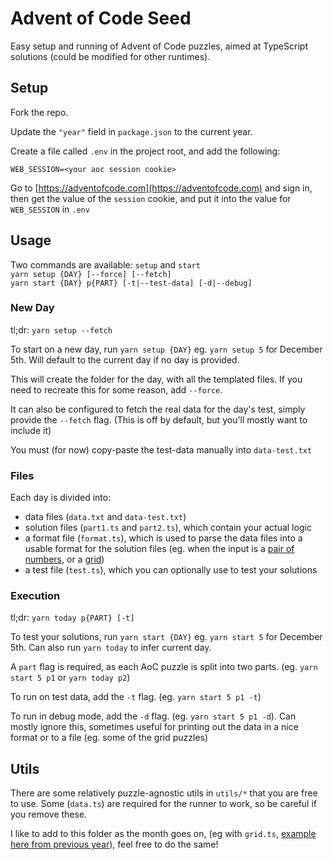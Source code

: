 # Advent of Code Seed

Easy setup and running of Advent of Code puzzles, aimed at TypeScript solutions (could be modified for other runtimes).

## Setup

Fork the repo.

Update the `"year"` field in `package.json` to the current year.

Create a file called `.env` in the project root, and add the following:

```
WEB_SESSION=<your aoc session cookie>
```

Go to [https://adventofcode.com](https://adventofcode.com) and sign in, then get the value of the `session` cookie, and put it into the value for `WEB_SESSION` in `.env`

## Usage
Two commands are available: `setup` and `start`  
`yarn setup {DAY} [--force] [--fetch]`  
`yarn start {DAY} p{PART} [-t|--test-data] [-d|--debug]`

### New Day
tl;dr: `yarn setup --fetch`

To start on a new day, run `yarn setup {DAY}` eg. `yarn setup 5` for December 5th. Will default to the current day if no day is provided.

This will create the folder for the day, with all the templated files. If you need to recreate this for some reason, add `--force`.

It can also be configured to fetch the real data for the day's test, simply provide the `--fetch` flag. (This is off by default, but you'll mostly want to include it)

You must (for now) copy-paste the test-data manually into `data-test.txt`

### Files

Each day is divided into:
- data files (`data.txt` and `data-test.txt`)
- solution files (`part1.ts` and `part2.ts`), which contain your actual logic
- a format file (`format.ts`), which is used to parse the data files into a usable format for the solution files (eg. when the input is a [pair of numbers](https://github.com/mattbalmer/advent-of-code-2022/blob/main/day-02/format.ts), or a [grid](https://github.com/mattbalmer/advent-of-code-2022/blob/main/day-08/format.ts))
- a test file (`test.ts`), which you can optionally use to test your solutions

### Execution
tl;dr: `yarn today p{PART} [-t]`

To test your solutions, run `yarn start {DAY}` eg. `yarn start 5` for December 5th.
Can also run `yarn today` to infer current day.

A `part` flag is required, as each AoC puzzle is split into two parts. (eg. `yarn start 5 p1` or `yarn today p2`)

To run on test data, add the `-t` flag. (eg. `yarn start 5 p1 -t`)

To run in debug mode, add the `-d` flag. (eg. `yarn start 5 p1 -d`). Can mostly ignore this, sometimes useful for printing out the data in a nice format or to a file (eg. some of the grid puzzles)

## Utils
There are some relatively puzzle-agnostic utils in `utils/*` that you are free to use. Some (`data.ts`) are required for the runner to work, so be careful if you remove these.

I like to add to this folder as the month goes on, (eg with `grid.ts`, [example here from previous year](https://github.com/mattbalmer/advent-of-code-2022/blob/main/utils/grid.ts)), feel free to do the same!